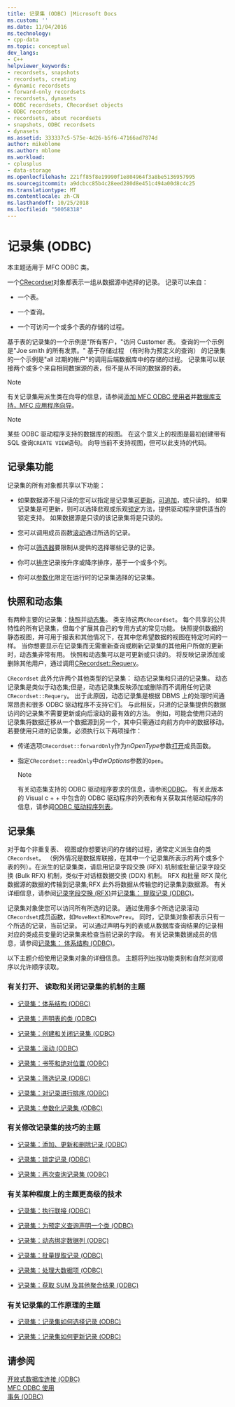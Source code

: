```yaml
---
title: 记录集 (ODBC) |Microsoft Docs
ms.custom: ''
ms.date: 11/04/2016
ms.technology:
- cpp-data
ms.topic: conceptual
dev_langs:
- C++
helpviewer_keywords:
- recordsets, snapshots
- recordsets, creating
- dynamic recordsets
- forward-only recordsets
- recordsets, dynasets
- ODBC recordsets, CRecordset objects
- ODBC recordsets
- recordsets, about recordsets
- snapshots, ODBC recordsets
- dynasets
ms.assetid: 333337c5-575e-4d26-b5f6-47166ad7874d
author: mikeblome
ms.author: mblome
ms.workload:
- cplusplus
- data-storage
ms.openlocfilehash: 221ff85f8e19990f1e804964f3a8be5136957995
ms.sourcegitcommit: a9dcbcc85b4c28eed280d8e451c494a00d8c4c25
ms.translationtype: MT
ms.contentlocale: zh-CN
ms.lasthandoff: 10/25/2018
ms.locfileid: "50058318"
---
```

# <a name="recordset-odbc"></a>记录集 (ODBC)

本主题适用于 MFC ODBC 类。

一个[CRecordset](../../mfc/reference/crecordset-class.md)对象都表示一组从数据源中选择的记录。 记录可以来自：

- 一个表。

- 一个查询。

- 一个可访问一个或多个表的存储的过程。

基于表的记录集的一个示例是"所有客户，"访问 Customer 表。 查询的一个示例是"Joe smith 的所有发票。" 基于存储过程 （有时称为预定义的查询） 的记录集的一个示例是"all 过期的帐户"的调用后端数据库中的存储的过程。 记录集可以联接两个或多个来自相同数据源的表，但不是从不同的数据源的表。

> [!NOTE]
>  有关记录集用派生类在向导的信息，请参阅[添加 MFC ODBC 使用者](../../mfc/reference/adding-an-mfc-odbc-consumer.md)并[数据库支持，MFC 应用程序向导](../../mfc/reference/database-support-mfc-application-wizard.md)。

> [!NOTE]
>  某些 ODBC 驱动程序支持的数据库的视图。 在这个意义上的视图是最初创建带有 SQL 查询`CREATE VIEW`语句。 向导当前不支持视图，但可以此支持的代码。

##  <a name="_core_recordset_capabilities"></a> 记录集功能

记录集的所有对象都共享以下功能：

- 如果数据源不是只读的您可以指定是记录集[可更新](../../data/odbc/recordset-adding-updating-and-deleting-records-odbc.md)，[可追加](../../data/odbc/recordset-adding-updating-and-deleting-records-odbc.md)，或只读的。 如果记录集是可更新，则可以选择悲观或乐观[锁定](../../data/odbc/recordset-locking-records-odbc.md)方法，提供驱动程序提供适当的锁定支持。 如果数据源是只读的该记录集将是只读的。

- 您可以调用成员函数[滚动](../../data/odbc/recordset-scrolling-odbc.md)通过所选的记录。

- 你可以[筛选器](../../data/odbc/recordset-filtering-records-odbc.md)要限制从提供的选择哪些记录的记录。

- 你可以[排序](../../data/odbc/recordset-sorting-records-odbc.md)记录按升序或降序排序，基于一个或多个列。

- 你可以[参数化](../../data/odbc/recordset-parameterizing-a-recordset-odbc.md)限定在运行时的记录集选择的记录集。

##  <a name="_core_snapshots_and_dynasets"></a> 快照和动态集

有两种主要的记录集：[快照](../../data/odbc/snapshot.md)并[动态集](../../data/odbc/dynaset.md)。 类支持这两`CRecordset`。 每个共享的公共特性的所有记录集，但每个扩展其自己的专用方式的常见功能。 快照提供数据的静态视图，并可用于报表和其他情况下，在其中您希望数据的视图在特定时间的一样。 当你想要显示在记录集而无需重新查询或刷新记录集的其他用户所做的更新时，动态集非常有用。 快照和动态集可以是可更新或只读的。 将反映记录添加或删除其他用户，通过调用[CRecordset::Requery](../../mfc/reference/crecordset-class.md#requery)。

`CRecordset` 此外允许两个其他类型的记录集： 动态记录集和只进的记录集。 动态记录集是类似于动态集;但是，动态记录集反映添加或删除而不调用任何记录`CRecordset::Requery`。 出于此原因，动态记录集是根据 DBMS 上的处理时间通常昂贵和很多 ODBC 驱动程序不支持它们。 与此相反，只进的记录集提供的数据访问的记录集不需要更新或向后滚动的最有效的方法。 例如，可能会使用只进的记录集将数据迁移从一个数据源到另一个，其中只需通过向前方向中的数据移动。 若要使用只进的记录集，必须执行以下两项操作：

- 传递选项`CRecordset::forwardOnly`作为*nOpenType*参数[打开](../../mfc/reference/crecordset-class.md#open)成员函数。

- 指定`CRecordset::readOnly`中*dwOptions*参数的`Open`。

    > [!NOTE]
    >  有关动态集支持的 ODBC 驱动程序要求的信息，请参阅[ODBC](../../data/odbc/odbc-basics.md)。 有关此版本的 Visual c + + 中包含的 ODBC 驱动程序的列表和有关获取其他驱动程序的信息，请参阅[ODBC 驱动程序列表](../../data/odbc/odbc-driver-list.md)。

##  <a name="_core_your_recordsets"></a> 记录集

对于每个非重复表、 视图或你想要访问的存储的过程，通常定义派生自的类`CRecordset`。 （例外情况是数据库联接，在其中一个记录集所表示的两个或多个表的列）。在派生的记录集类，请启用记录字段交换 (RFX) 机制或批量记录字段交换 (Bulk RFX) 机制，类似于对话框数据交换 (DDX) 机制。 RFX 和批量 RFX 简化数据源的数据的传输到记录集;RFX 此外将数据从传输您的记录集到数据源。 有关详细信息，请参阅[记录字段交换 (RFX)](../../data/odbc/record-field-exchange-rfx.md)并[记录集： 提取记录 (ODBC)](../../data/odbc/recordset-fetching-records-in-bulk-odbc.md)。

记录集对象使您可以访问所有所选的记录。 通过使用多个所选记录滚动`CRecordset`成员函数，如`MoveNext`和`MovePrev`。 同时，记录集对象都表示只有一个所选的记录，当前记录。 可以通过声明与列的表或从数据库查询结果的记录相对应的类成员变量的记录集来检查当前记录的字段。 有关记录集数据成员的信息，请参阅[记录集： 体系结构 (ODBC)](../../data/odbc/recordset-architecture-odbc.md)。

以下主题介绍使用记录集对象的详细信息。 主题将列出按功能类别和自然浏览顺序以允许顺序读取。

### <a name="topics-about-the-mechanics-of-opening-reading-and-closing-recordsets"></a>有关打开、 读取和关闭记录集的机制的主题

- [记录集：体系结构 (ODBC)](../../data/odbc/recordset-architecture-odbc.md)

- [记录集：声明表的类 (ODBC)](../../data/odbc/recordset-declaring-a-class-for-a-table-odbc.md)

- [记录集：创建和关闭记录集 (ODBC)](../../data/odbc/recordset-creating-and-closing-recordsets-odbc.md)

- [记录集：滚动 (ODBC)](../../data/odbc/recordset-scrolling-odbc.md)

- [记录集：书签和绝对位置 (ODBC)](../../data/odbc/recordset-bookmarks-and-absolute-positions-odbc.md)

- [记录集：筛选记录 (ODBC)](../../data/odbc/recordset-filtering-records-odbc.md)

- [记录集：对记录进行排序 (ODBC)](../../data/odbc/recordset-sorting-records-odbc.md)

- [记录集：参数化记录集 (ODBC)](../../data/odbc/recordset-parameterizing-a-recordset-odbc.md)

### <a name="topics-about-the-mechanics-of-modifying-recordsets"></a>有关修改记录集的技巧的主题

- [记录集：添加、更新和删除记录 (ODBC)](../../data/odbc/recordset-adding-updating-and-deleting-records-odbc.md)

- [记录集：锁定记录 (ODBC)](../../data/odbc/recordset-locking-records-odbc.md)

- [记录集：再次查询记录集 (ODBC)](../../data/odbc/recordset-requerying-a-recordset-odbc.md)

### <a name="topics-about-somewhat-more-advanced-techniques"></a>有关某种程度上的主题更高级的技术

- [记录集：执行联接 (ODBC)](../../data/odbc/recordset-performing-a-join-odbc.md)

- [记录集：为预定义查询声明一个类 (ODBC)](../../data/odbc/recordset-declaring-a-class-for-a-predefined-query-odbc.md)

- [记录集：动态绑定数据列 (ODBC)](../../data/odbc/recordset-dynamically-binding-data-columns-odbc.md)

- [记录集：批量提取记录 (ODBC)](../../data/odbc/recordset-fetching-records-in-bulk-odbc.md)

- [记录集：处理大数据项 (ODBC)](../../data/odbc/recordset-working-with-large-data-items-odbc.md)

- [记录集：获取 SUM 及其他聚合结果 (ODBC)](../../data/odbc/recordset-obtaining-sums-and-other-aggregate-results-odbc.md)

### <a name="topics-about-how-recordsets-work"></a>有关记录集的工作原理的主题

- [记录集：记录集如何选择记录 (ODBC)](../../data/odbc/recordset-how-recordsets-select-records-odbc.md)

- [记录集：记录集如何更新记录 (ODBC)](../../data/odbc/recordset-how-recordsets-update-records-odbc.md)

## <a name="see-also"></a>请参阅

[开放式数据库连接 (ODBC)](../../data/odbc/open-database-connectivity-odbc.md)<br/>
[MFC ODBC 使用](../../mfc/reference/adding-an-mfc-odbc-consumer.md)<br/>
[事务 (ODBC)](../../data/odbc/transaction-odbc.md)